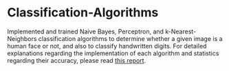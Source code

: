 # Classification-Algorithms

Implemented and trained Naive Bayes, Perceptron, and k-Nearest-Neighbors classification algorithms to determine whether a given image is a human face or not, and also to classify handwritten digits. For detailed explanations regarding the implementation of each algorithm and statistics regarding their accuracy, please read [this report](https://docs.google.com/document/d/1HtRLsWisIkKvKDj0WssRBDd5esX8iIeLAjNn0jyYZDQ/edit?usp=sharing).
